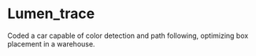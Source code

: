 # Lumen_trace
Coded a car capable of color detection and path following, optimizing box placement in a warehouse.
